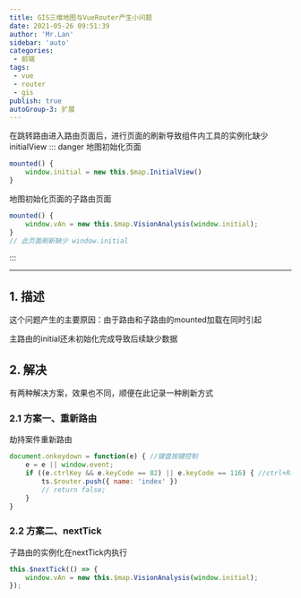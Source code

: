 ```yaml
--- 
title: GIS三维地图与VueRouter产生小问题
date: 2021-05-26 09:51:39
author: 'Mr.Lan'
sidebar: 'auto'
categories: 
 - 前端
tags: 
 - vue
 - router
 - gis
publish: true
autoGroup-3: 扩展
---
```

在跳转路由进入路由页面后，进行页面的刷新导致组件内工具的实例化缺少initialView
::: danger
地图初始化页面
``` js
mounted() {
    window.initial = new this.$map.InitialView()
}
```
地图初始化页面的子路由页面
``` js
mounted() {
    window.vAn = new this.$map.VisionAnalysis(window.initial);
}
// 此页面刷新缺少 window.initial
```
:::
<!-- more -->
***
## **1. 描述**
这个问题产生的主要原因：由于路由和子路由的mounted加载在同时引起

主路由的initial还未初始化完成导致后续缺少数据
## **2. 解决**
有两种解决方案，效果也不同，顺便在此记录一种刷新方式
### 2.1 方案一、重新路由
劫持案件重新路由
``` js
document.onkeydown = function(e) { //键盘按键控制
    e = e || window.event;
    if ((e.ctrlKey && e.keyCode == 82) || e.keyCode == 116) { //ctrl+R和F5刷新
        ts.$router.push({ name: 'index' })
        // return false;
    }
}
```
### 2.2 方案二、nextTick
子路由的实例化在nextTick内执行
``` js
this.$nextTick(() => {
    window.vAn = new this.$map.VisionAnalysis(window.initial);
});
```